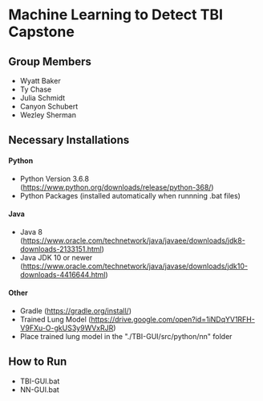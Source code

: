 # Machine Learning to Detect TBI Capstone

## Group Members
* Wyatt Baker
* Ty Chase
* Julia Schmidt
* Canyon Schubert
* Wezley Sherman

## Necessary Installations

#### Python
* Python Version 3.6.8 (https://www.python.org/downloads/release/python-368/)
* Python Packages (installed automatically when runnning .bat files)

#### Java
* Java 8 (https://www.oracle.com/technetwork/java/javaee/downloads/jdk8-downloads-2133151.html)
* Java JDK 10 or newer (https://www.oracle.com/technetwork/java/javase/downloads/jdk10-downloads-4416644.html)

#### Other
* Gradle (https://gradle.org/install/)
* Trained Lung Model (https://drive.google.com/open?id=1iNDqYV1RFH-V9FXu-O-gkUS3y9WVxRJR)
* Place trained lung model in the "./TBI-GUI/src/python/nn" folder

## How to Run
* TBI-GUI.bat
* NN-GUI.bat